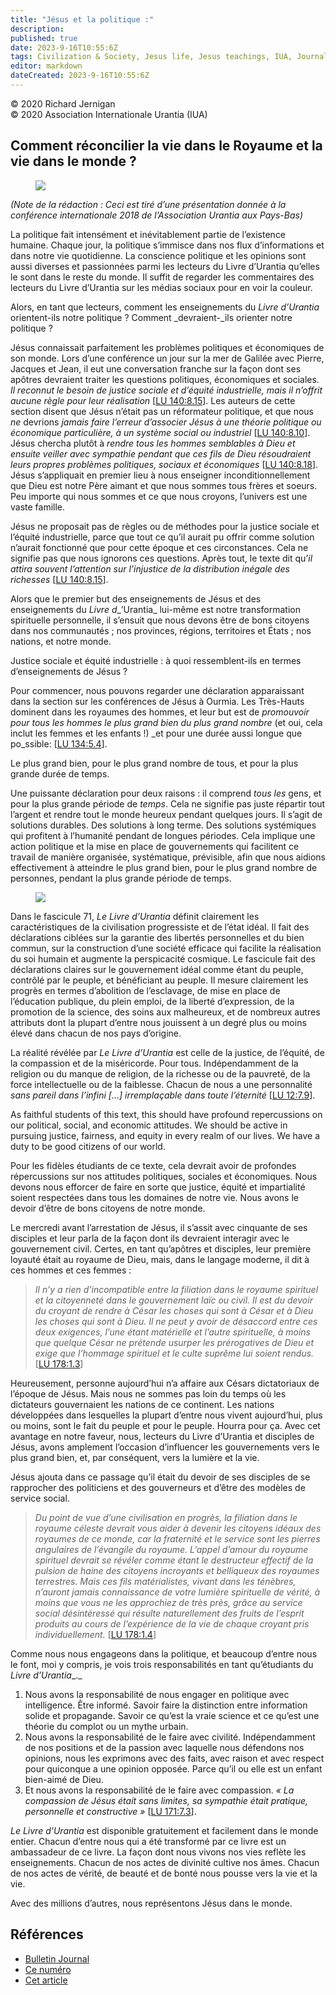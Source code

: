 ```yaml
---
title: "Jésus et la politique :"
description: 
published: true
date: 2023-9-16T10:55:6Z
tags: Civilization & Society, Jesus life, Jesus teachings, IUA, Journal, article
editor: markdown
dateCreated: 2023-9-16T10:55:6Z
---
```


<p class="v-card v-sheet theme--light grey lighten-3 px-2">© 2020 Richard Jernigan<br>© 2020 Association Internationale Urantia (IUA)</p>


## Comment réconcilier la vie dans le Royaume et la vie dans le monde ?

<figure id="Figure_1" class="image urantiapedia image-style-align-left">
<img src="/image/article/IUA_Journal/Richard-Jernigan-150x150.jpg">
</figure>

_(Note de la rédaction : Ceci est tiré d’une présentation donnée à la conférence internationale 2018 de l’Association Urantia aux Pays-Bas)_

La politique fait intensément et inévitablement partie de l’existence humaine. Chaque jour, la politique s’immisce dans nos flux d’informations et dans notre vie quotidienne. La conscience politique et les opinions sont aussi diverses et passionnées parmi les lecteurs du Livre d’Urantia qu’elles le sont dans le reste du monde. Il suffit de regarder les commentaires des lecteurs du Livre d’Urantia sur les médias sociaux pour en voir la couleur. 

Alors, en tant que lecteurs, comment les enseignements du _Livre d’Urantia_ orientent-ils notre politique ? Comment _devraient-_ils orienter notre politique ? 

Jésus connaissait parfaitement les problèmes politiques et économiques de son monde. Lors d’une conférence un jour sur la mer de Galilée avec Pierre, Jacques et Jean, il eut une conversation franche sur la façon dont ses apôtres devraient traiter les questions politiques, économiques et sociales. _Il reconnut le besoin de justice sociale et d’équité industrielle, mais il n’offrit aucune règle pour leur réalisation_ <a id="a48_373"></a>[[LU 140:8.15](/fr/The_Urantia_Book/140#p8_15)]. Les auteurs de cette section disent que Jésus n’était pas un réformateur politique, et que nous _ne_ devrions _jamais faire l’erreur d’associer Jésus à une théorie politique ou économique particulière, à un système social ou industriel_ <a id="a48_637"></a>[[LU 140:8.10](/fr/The_Urantia_Book/140#p8_10)]. Jésus chercha plutôt à _rendre tous les hommes semblables à Dieu et ensuite veiller avec sympathie pendant que ces fils de Dieu résoudraient leurs propres problèmes politiques, sociaux et économiques_ <a id="a48_850"></a>[[LU 140:8.18](/fr/The_Urantia_Book/140#p8_18)]. Jésus s’appliquait en premier lieu à nous enseigner inconditionnellement que Dieu est notre Père aimant et que nous sommes tous frères et soeurs. Peu importe qui nous sommes et ce que nous croyons, l’univers est une vaste famille. 

Jésus ne proposait pas de règles ou de méthodes pour la justice sociale et l’équité industrielle, parce que tout ce qu’il aurait pu offrir comme solution n’aurait fonctionné que pour cette époque et ces circonstances. Cela ne signifie pas que nous ignorons ces questions. Après tout, le texte dit qu’_il attira souvent l’attention sur l’injustice de la distribution inégale des richesses_ <a id="a50_350"></a>[[LU 140:8.15](/fr/The_Urantia_Book/140#p8_15)].

Alors que le premier but des enseignements de Jésus et des enseignements du _Livre d__’Urantia_ lui-même est notre transformation spirituelle personnelle, il s’ensuit que nous devons être de bons citoyens dans nos communautés ; nos provinces, régions, territoires et États ; nos nations, et notre monde. 

Justice sociale et équité industrielle : à quoi ressemblent-ils en termes d’enseignements de Jésus ? 

Pour commencer, nous pouvons regarder une déclaration apparaissant dans la section sur les conférences de Jésus à Ourmia. Les Très-Hauts dominent dans les royaumes des hommes, et leur but est de _promouvoir pour tous les hommes le plus grand bien du plus grand nombre_ (et oui, cela inclut les femmes et les enfants !) _et pour une durée aussi longue que po_ssible: <a id="a56_307"></a>[[LU 134:5.4](/fr/The_Urantia_Book/134#p5_4)]. 

Le plus grand bien, pour le plus grand nombre de tous, et pour la plus grande durée de temps. 

Une puissante déclaration pour deux raisons : il comprend _tous les_ gens, et pour la plus grande période de _temps_. Cela ne signifie pas juste répartir tout l’argent et rendre tout le monde heureux pendant quelques jours. Il s’agit de solutions durables. Des solutions à long terme. Des solutions systémiques qui profitent à l’humanité pendant de longues périodes. Cela implique une action politique et la mise en place de gouvernements qui facilitent ce travail de manière organisée, systématique, prévisible, afin que nous aidions effectivement à atteindre le plus grand bien, pour le plus grand nombre de personnes, pendant la plus grande période de temps.

<figure id="Figure_2" class="image urantiapedia image-style-align-right">
<img src="/image/article/IUA_Journal/public-domain-2575608_640-300x198.jpg">
</figure>

Dans le fascicule 71, _Le Livre d’Urantia_ définit clairement les caractéristiques de la civilisation progressiste et de l’état idéal. Il fait des déclarations ciblées sur la garantie des libertés personnelles et du bien commun, sur la construction d’une société efficace qui facilite la réalisation du soi humain et augmente la perspicacité cosmique. Le fascicule fait des déclarations claires sur le gouvernement idéal comme étant du peuple, contrôlé par le peuple, et bénéficiant au peuple. Il mesure clairement les progrès en termes d’abolition de l’esclavage, de mise en place de l’éducation publique, du plein emploi, de la liberté d’expression, de la promotion de la science, des soins aux malheureux, et de nombreux autres attributs dont la plupart d’entre nous jouissent à un degré plus ou moins élevé dans chacun de nos pays d’origine. 

La réalité révélée par _Le Livre d’Urantia_ est celle de la justice, de l’équité, de la compassion et de la miséricorde. Pour tous. Indépendamment de la religion ou du manque de religion, de la richesse ou de la pauvreté, de la force intellectuelle ou de la faiblesse. Chacun de nous a une personnalité _sans pareil dans l’infini \[…\] irremplaçable dans toute l’éternité_ <a id="a68_311"></a>[[LU 12:7.9](/fr/The_Urantia_Book/12#p7_9)].

As faithful students of this text, this should have profound repercussions on our political, social, and economic attitudes. We should be active in pursuing justice, fairness, and equity in every realm of our lives. We have a duty to be good citizens of our world. 

Pour les fidèles étudiants de ce texte, cela devrait avoir de profondes répercussions sur nos attitudes politiques, sociales et économiques. Nous devons nous efforcer de faire en sorte que justice, équité et impartialité soient respectées dans tous les domaines de notre vie. Nous avons le devoir d’être de bons citoyens de notre monde.
<br style="clear:both;"/>

Le mercredi avant l’arrestation de Jésus, il s’assit avec cinquante de ses disciples et leur parla de la façon dont ils devraient interagir avec le gouvernement civil. Certes, en tant qu’apôtres et disciples, leur première loyauté était au royaume de Dieu, mais, dans le langage moderne, il dit à ces hommes et ces femmes : 

> _Il n’y a rien d’incompatible entre la filiation dans le royaume spirituel et la citoyenneté dans le gouvernement laïc ou civil. Il est du devoir du croyant de rendre à César les choses qui sont à César et à Dieu les choses qui sont à Dieu. Il ne peut y avoir de désaccord entre ces deux exigences, l’une étant matérielle et l’autre spirituelle, à moins que quelque César ne prétende usurper les prérogatives de Dieu et exige que l’hommage spirituel et le culte suprême lui soient rendus._ <a id="a75_509"></a>[[LU 178:1.3](/fr/The_Urantia_Book/178#p1_3)] 

Heureusement, personne aujourd’hui n’a affaire aux Césars dictatoriaux de l’époque de Jésus. Mais nous ne sommes pas loin du temps où les dictateurs gouvernaient les nations de ce continent. Les nations développées dans lesquelles la plupart d’entre nous vivent aujourd’hui, plus ou moins, sont le fait du peuple et pour le peuple. Hourra pour ça. Avec cet avantage en notre faveur, nous, lecteurs du Livre d’Urantia et disciples de Jésus, avons amplement l’occasion d’influencer les gouvernements vers le plus grand bien, et, par conséquent, vers la lumière et la vie. 

Jésus ajouta dans ce passage qu’il était du devoir de ses disciples de se rapprocher des politiciens et des gouverneurs et d’être des modèles de service social.

> _Du point de vue d’une civilisation en progrès, la filiation dans le royaume céleste devrait vous aider à devenir les citoyens idéaux des royaumes de ce monde, car la fraternité et le service sont les pierres angulaires de l’évangile du royaume. L’appel d’amour du royaume spirituel devrait se révéler comme étant le destructeur effectif de la pulsion de haine des citoyens incroyants et belliqueux des royaumes terrestres. Mais ces fils matérialistes, vivant dans les ténèbres, n’auront jamais connaissance de votre lumière spirituelle de vérité, à moins que vous ne les approchiez de très près, grâce au service social désintéressé qui résulte naturellement des fruits de l’esprit produits au cours de l’expérience de la vie de chaque croyant pris individuellement._ <a id="a81_686"></a>[[LU 178:1.4](/fr/The_Urantia_Book/178#p1_4)] 

Comme nous nous engageons dans la politique, et beaucoup d’entre nous le font, moi y compris, je vois trois responsabilités en tant qu’étudiants du _Livre d’Urantia__._ 

1. Nous avons la responsabilité de nous engager en politique avec intelligence. Être informé. Savoir faire la distinction entre information solide et propagande. Savoir ce qu’est la vraie science et ce qu’est une théorie du complot ou un mythe urbain. 
2. Nous avons la responsabilité de le faire avec civilité. Indépendamment de nos positions et de la passion avec laquelle nous défendons nos opinions, nous les exprimons avec des faits, avec raison et avec respect pour quiconque a une opinion opposée. Parce qu’il ou elle est un enfant bien-aimé de Dieu. 
3. Et nous avons la responsabilité de le faire avec compassion. _« La compassion de Jésus était sans limites, sa sympathie était pratique, personnelle et constructive »_ <a id="a87_152"></a>[[LU 171:7.3](/fr/The_Urantia_Book/171#p7_3)]. 

_Le Livre d’Urantia_ est disponible gratuitement et facilement dans le monde entier. Chacun d’entre nous qui a été transformé par ce livre est un ambassadeur de ce livre. La façon dont nous vivons nos vies reflète les enseignements. Chacun de nos actes de divinité cultive nos âmes. Chacun de nos actes de vérité, de beauté et de bonté nous pousse vers la vie et la vie. 

Avec des millions d’autres, nous représentons Jésus dans le monde.

## Références

- [Bulletin Journal](https://urantia-association.org/journal-online-archives/)
- [Ce numéro](https://urantia-association.org/newsletter/journal-novembre-2020/?lang=fr)
- [Cet article](https://urantia-association.org/jesus-et-la-politique/?lang=fr)

